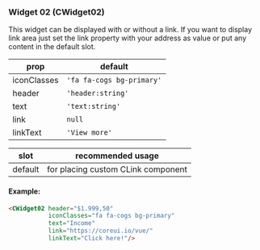 ### Widget 02 (CWidget02)
This widget can be displayed with or without a link. If you want to display link area just set the link property with your address as value or put any content in the default slot.

prop | default
--- | ---
iconClasses  | `'fa fa-cogs bg-primary'`
header| `'header:string'`
text   | `'text:string'`
link    | `null`
linkText    | `'View more'`

slot | recommended usage
--- | ---
default  | for placing custom CLink component

#### Example:
```html
<CWidget02 header="$1.999,50"
           iconClasses="fa fa-cogs bg-primary"
           text="Income"
           link="https://coreui.io/vue/"
           linkText="Click here!"/>
```
